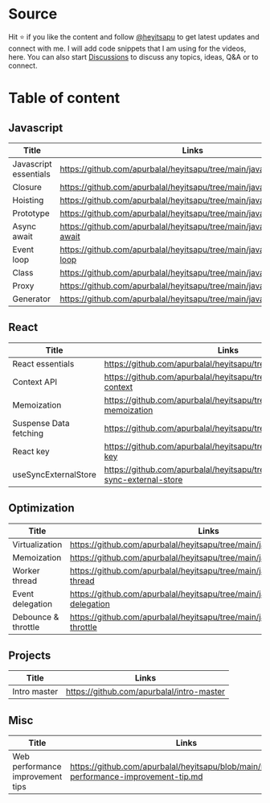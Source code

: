 # Source
Hit ⭐ if you like the content and follow <a href="https://www.instagram.com/heyitsapu/">@heyitsapu</a> to get latest updates and connect with me. I will add code snippets that I am using for the videos, here.
You can also start <a href="https://github.com/apurbalal/heyitsapu/discussions">Discussions</a> to discuss any topics, ideas, Q&A or to connect.

# Table of content
## Javascript
| Title | Links |
| --- | --- |
| Javascript essentials | https://github.com/apurbalal/heyitsapu/tree/main/javascript |
| Closure | https://github.com/apurbalal/heyitsapu/tree/main/javascript/closure |
| Hoisting | https://github.com/apurbalal/heyitsapu/tree/main/javascript/hoisting |
| Prototype | https://github.com/apurbalal/heyitsapu/tree/main/javascript/prototype |
| Async await | https://github.com/apurbalal/heyitsapu/tree/main/javascript/async-await |
| Event loop | https://github.com/apurbalal/heyitsapu/tree/main/javascript/event-loop |
| Class | https://github.com/apurbalal/heyitsapu/tree/main/javascript/class |
| Proxy | https://github.com/apurbalal/heyitsapu/tree/main/javascript/proxy |
| Generator | https://github.com/apurbalal/heyitsapu/tree/main/javascript/generator |

## React
| Title | Links |
| --- | --- |
| React essentials | https://github.com/apurbalal/heyitsapu/tree/main/react |
| Context API | https://github.com/apurbalal/heyitsapu/tree/main/react/react-context |
| Memoization | https://github.com/apurbalal/heyitsapu/tree/main/react/react-memoization |
| Suspense Data fetching | https://github.com/apurbalal/heyitsapu/tree/main/react/suspense |
| React key | https://github.com/apurbalal/heyitsapu/tree/main/react/react-key |
| useSyncExternalStore | https://github.com/apurbalal/heyitsapu/tree/main/react/use-sync-external-store |

## Optimization
| Title | Links |
| --- | --- |
| Virtualization | https://github.com/apurbalal/heyitsapu/tree/main/javascript/virtualize |
| Memoization | https://github.com/apurbalal/heyitsapu/tree/main/javascript/memoization |
| Worker thread | https://github.com/apurbalal/heyitsapu/tree/main/javascript/worker-thread |
| Event delegation | https://github.com/apurbalal/heyitsapu/tree/main/javascript/event-delegation |
| Debounce & throttle | https://github.com/apurbalal/heyitsapu/tree/main/javascript/debounce-throttle |

## Projects
| Title | Links |
| --- | --- |
| Intro master | https://github.com/apurbalal/intro-master |

## Misc
| Title | Links |
| --- | --- |
| Web performance improvement tips | https://github.com/apurbalal/heyitsapu/blob/main/misc/web-performance-improvement-tip.md |
